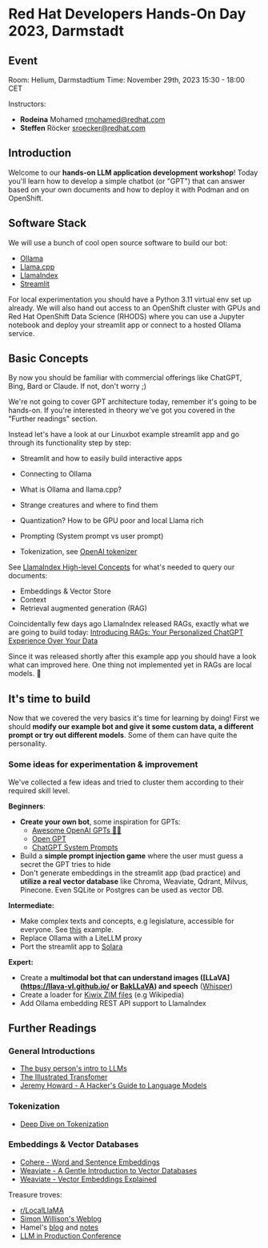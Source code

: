 # Red Hat Developers Hands-On Day 2023, Darmstadt

## Event

Room: Helium, Darmstadtium
Time: November 29th, 2023 15:30 - 18:00 CET

Instructors:

- **Rodeina** Mohamed <rmohamed@redhat.com>
- **Steffen** Röcker <sroecker@redhat.com>

## Introduction

Welcome to our **hands-on LLM application development workshop**! Today you'll learn how to develop a simple chatbot (or "GPT") that can answer based on your own documents and how to deploy it with Podman and on OpenShift.

## Software Stack

We will use a bunch of cool open source software to build our bot:

- [Ollama](https://ollama.ai)
- [Llama.cpp](https://github.com/ggerganov/llama.cpp)
- [LlamaIndex](https://www.llamaindex.ai/)
- [Streamlit](https://streamlit.io/)

For local experimentation you should have a Python 3.11 virtual env set up already. We will also hand out access to an OpenShift cluster with GPUs and Red Hat OpenShift Data Science (RHODS) where you can use a Jupyter notebook and deploy your streamlit app or connect to a hosted Ollama service.


## Basic Concepts

By now you should be familiar with commercial offerings like ChatGPT, Bing, Bard or Claude. If not, don't worry ;)

We're not going to cover GPT architecture today, remember it's going to be hands-on. If you're interested in theory we've got you covered in the "Further readings" section. 

Instead let's have a look at our Linuxbot example streamlit app and go through its functionality step by step:

- Streamlit and how to easily build interactive apps
- Connecting to Ollama
- What is Ollama and llama.cpp?
- Strange creatures and where to find them
- Quantization? How to be GPU poor and local Llama rich
- Prompting (System prompt vs user prompt)



- Tokenization, see [OpenAI tokenizer](https://platform.openai.com/tokenizer)



See [LlamaIndex High-level Concepts](https://gpt-index.readthedocs.io/en/stable/getting_started/concepts.html) for what's needed to query our documents:

- Embeddings & Vector Store
- Context
- Retrieval augmented generation (RAG)

Coincidentally few days ago LlamaIndex released RAGs, exactly what we are going to build today:
[Introducing RAGs: Your Personalized ChatGPT Experience Over Your Data](https://blog.llamaindex.ai/introducing-rags-your-personalized-chatgpt-experience-over-your-data-2b9d140769b1)

Since it was released shortly after this example app you should have a look what can improved here. One thing not implemented yet in RAGs are local models. 🦙



## It's time to build

Now that we covered the very basics it's time for learning by doing!
First we should **modify our example bot and give it some custom data, a different prompt or try out different models**. Some of them can have quite the personality.

### Some ideas for experimentation & improvement

We've collected a few ideas and tried to cluster them according to their required skill level.

**Beginners**:

- **Create your own bot**, some inspiration for GPTs:
	- [Awesome OpenAI GPTs 🧙‍♂️](https://github.com/promptslab/Awesome-Openai-GPTs)
	- [Open GPT](https://open-gpt.app/) 
	- [ChatGPT System Prompts](https://github.com/mustvlad/ChatGPT-System-Prompts)
- Build a **simple prompt injection game** where the user must guess a secret the GPT tries to hide
- Don't generate embeddings in the streamlit app (bad practice) and **utilize a real vector database** like Chroma, Weaviate, Qdrant, Milvus, Pinecone. Even SQLite or Postgres can be used as vector DB.


**Intermediate:**

- Make complex texts and concepts, e.g legislature, accessible for everyone. See [this](https://twitter.com/simonw/status/1728941844585955462) example.
- Replace Ollama with a LiteLLM proxy
- Port the streamlit app to [Solara](https://github.com/widgetti/solara)

**Expert:**

- Create a **multimodal bot that can understand images ([LLaVA](https://llava-vl.github.io/ or [BakLLaVA](https://github.com/SkunkworksAI/BakLLaVA)) and speech** ([Whisper](https://github.com/ggerganov/whisper.cpp))
- Create a loader for [Kiwix ZIM files](https://wiki.kiwix.org/wiki/Content_in_all_languages) (e.g Wikipedia)
- Add Ollama embedding REST API support to LlamaIndex


## Further Readings

### General Introductions

- [The busy person's intro to LLMs](https://www.youtube.com/watch?v=zjkBMFhNj_g)
- [The Illustrated Transfomer](https://jalammar.github.io/illustrated-transformer/)
- [Jeremy Howard - A Hacker's Guide to Language Models](https://github.com/fastai/lm-hackers)

### Tokenization

- [Deep Dive on Tokenization](https://github.com/SumanthRH/tokenization/)

### Embeddings & Vector Databases

- [Cohere - Word and Sentence Embeddings](https://txt.cohere.com/sentence-word-embeddings/)
- [Weaviate - A Gentle Introduction to Vector Databases](https://weaviate.io/blog/what-is-a-vector-database)
- [Weaviate - Vector Embeddings Explained](https://weaviate.io/blog/vector-embeddings-explained)

Treasure troves:

- [r/LocalLlaMA](https://reddit.com/r/localllama)
- [Simon Willison's Weblog
](https://simonwillison.net/)
- Hamel's [blog](https://hamel.dev/) and [notes](https://hamel.dev/notes/)
- [LLM in Production Conference](https://www.youtube.com/playlist?list=PL3vkEKxWd-us5YvvuvYkjP_QGlgUq3tpA)